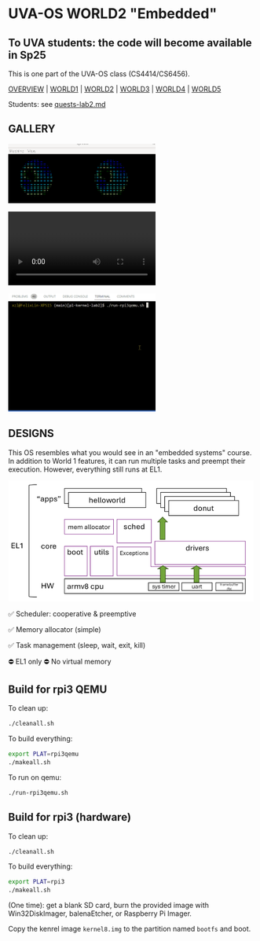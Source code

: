 # UVA-OS WORLD2 "Embedded" 
## To UVA students: the code will become available in Sp25

This is one part of the UVA-OS class (CS4414/CS6456). 

[OVERVIEW](https://github.com/fxlin/cs4414-main) |
[WORLD1](https://github.com/fxlin/uva-os-world1) |
[WORLD2](https://github.com/fxlin/uva-os-world2) |
[WORLD3](https://github.com/fxlin/uva-os-world3) |
[WORLD4](https://github.com/fxlin/uva-os-world4) |
[WORLD5](https://github.com/fxlin/uva-os-world5) 

Students: see [quests-lab2.md](quests-lab2.md)

## GALLERY

<img src="2donuts-sync.gif" alt="description" width="300">

<video controls src="gamehat 2donuts.mp4" title="2 donuts on rpi3(gamehat)" width="300"></video>

<img src="wordsworth.gif" alt="description" width="300">

## DESIGNS

This OS resembles what you would see in an "embedded systems" course. In addition to World 1 features, it can run multiple tasks and preempt their execution. However, everything still runs at EL1.

<img src="image.png" alt="description" width="500">

✅ Scheduler: cooperative & preemptive

✅ Memory allocator (simple)

✅ Task management (sleep, wait, exit, kill)

⛔ EL1 only
⛔ No virtual memory 


## Build for rpi3 QEMU

To clean up:
```sh
./cleanall.sh
```

To build everything:
```sh
export PLAT=rpi3qemu
./makeall.sh
```

To run on qemu:
```sh
./run-rpi3qemu.sh
```

## Build for rpi3 (hardware)

To clean up:
```sh
./cleanall.sh
```

To build everything:
```sh
export PLAT=rpi3
./makeall.sh
```

(One time): get a blank SD card, burn the provided image with Win32DiskImager, 
balenaEtcher, or Raspberry Pi Imager. 

Copy the kenrel image `kernel8.img` to the partition named `bootfs` and boot. 
